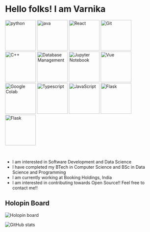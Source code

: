 # Hello folks! I am Varnika

[<img src="https://cdn.iconscout.com/icon/free/png-256/python-3521655-2945099.png" alt="python" width="100">](https://docs.python.org/3/library/index.html "Python")
[<img src="https://cdn.iconscout.com/icon/free/png-128/java-2038875-1720088.png" alt="java" width="100">](https://docs.oracle.com/en/java/ "Java")
[<img src="https://cdn.iconscout.com/icon/free/png-512/free-react-4-1175110.png" alt="React" width="100">](https://react.dev/ "React")
[<img src="https://cdn.iconscout.com/icon/free/png-512/free-git-17-1175218.png" alt="Git" width="100" >](https://git-scm.com/ "Git")
[<img src="https://cdn.iconscout.com/icon/free/png-512/free-c-4-226082.png" alt="C++" width="100">](https://devdocs.io/cpp/ "C++")
[<img src="https://cdn.iconscout.com/icon/free/png-512/free-database-3114444-2598222.png" alt="Database Management" width="100">](https://www.javatpoint.com/what-is-database "Database")
[<img src="https://cdn.iconscout.com/icon/free/png-512/free-jupyter-3521524-2945027.png" alt="Jupyter Notebook" width="100">](https://jupyter.org/ "Jupyter")
[<img src="https://cdn.iconscout.com/icon/premium/png-512-thumb/vue-2752030-2284847.png" alt="Vue" width="100">](https://vuejs.org/ "Vue")
[<img src="https://colab.research.google.com/img/colab_favicon_256px.png" alt="Google Colab" width="100">](https://research.google.com/colaboratory/ "Google colab")
[<img src="https://titrias.com/files/2022/04/typescript.png" alt="Typescript" width="100">](https://www.typescriptlang.org/ "Typescript")
[<img src="https://www.freepnglogos.com/uploads/javascript-png/png-javascript-badge-picture-8.png" alt="JavaScript" width="100">](https://www.w3schools.com/js/ "Javascript")
[<img src="https://blog.appseed.us/content/images/2024/01/cover-flask.jpg" alt="Flask" height="100">]([https://flask.palletsprojects.com/en/3.0.x/](https://flask.palletsprojects.com/en/3.0.x/) "Flask")
[<img src="https://upload.wikimedia.org/wikipedia/commons/thumb/2/29/Postgresql_elephant.svg/240px-Postgresql_elephant.svg.png" alt="Flask" height="100">]([https://www.w3schools.com/postgresql/index.php](https://www.w3schools.com/postgresql/index.php) "PostgreSQL")




<br>
<ul>
  <li>I am interested in Software Development and Data Science</li>
  <li>I have completed my BTech in Computer Science and BSc in Data Science and Programming</li>
  <li>I am currently working at Booking Holdings, India</li>
  <li>I am interested in contributing towards Open Source!! Feel free to contact me!!</li>
</ul>


## Holopin Board
![Holopin board](https://holopin.me/varnikab)

![GitHub stats](https://github-readme-stats.vercel.app/api?username=VarnikaB&theme=transparent&&layout=donut&show_icons=true&count_private=true&hide_border=true&hide_rank=true&hide=stars,contribs&show=prs_merged_percentage)
